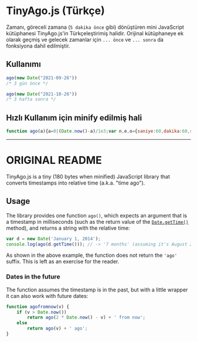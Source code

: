 # TinyAgo.js (Türkçe)

 
Zamanı, göreceli zamana (`5 dakika önce` gibi) dönüştüren mini JavaScript kütüphanesi TinyAgo.js'in Türkçeleştirimiş halidir.
Orijinal kütüphaneye ek olarak geçmiş ve gelecek zamanlar için `... önce` ve `... sonra` da fonksiyona dahil edilmiştir.

## Kullanımı

```js 
ago(new Date("2021-09-26"))
/* 3 gün önce */

ago(new Date("2021-10-26"))
/* 3 hafta sonra */
```

## Hızlı Kullanım için minify edilmiş hali
```js
function ago(a){a=0|(Date.now()-a)/1e3;var n,e,o={saniye:60,dakika:60,saat:24,"gün":7,hafta:4.35,month:12,year:1e4};for(n in o)if(e=a%o[n],!(a=0|a/o[n]))return e<0?-1*e+" "+n+" sonra":e+" "+n+" önce"}
```





---

# ORIGINAL README
 
TinyAgo.js is a tiny (180 bytes when minified) JavaScript library that converts
timestamps into relative time (a.k.a. "time ago"). 

Usage
-----

The library provides one function `ago()`, which expects an argument that is a
timestamp in milliseconds (such as the return value of the
[`Date.getTime()`](https://developer.mozilla.org/en-US/docs/Web/JavaScript/Reference/Global_Objects/Date/getTime)
method), and returns a string with the relative time:

```javascript
var d = new Date('January 1, 2014');
console.log(ago(d.getTime())); // -> '7 months' (assuming it's August 2014)
```

As shown in the above example, the function does not return the `'ago'` suffix.
This is left as an exercise for the reader.

### Dates in the future

The function assumes the timestamp is in the past, but with a little wrapper it
can also work with future dates:

```javascript
function agofromnow(v) {
    if (v > Date.now())
        return ago(2 * Date.now() - v) + ' from now';
    else
        return ago(v) + ' ago';
}
```
